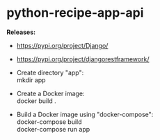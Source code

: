 # python-recipe-app-api

**Releases:** 
- https://pypi.org/project/Django/
- https://pypi.org/project/djangorestframework/


- Create directory "app": <br />
mkdir app <br />

- Create a Docker image: <br />
docker build . <br />

- Build a Docker image using "docker-compose": <br />
docker-compose build <br />
docker-compose run app <br />

